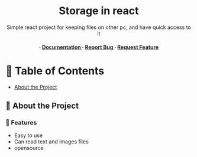 <div align='center'>

<h1>Storage in react</h1>
<p>Simple react project for keeping files on other pc, and have quick access to it</p>

<h4> <span> · </span> <a href="https://github.com/Wekexd/Simple-Storage/blob/master/README.md"> Documentation </a> <span> · </span> <a href="https://github.com/Wekexd/Simple-Storage/issues"> Report Bug </a> <span> · </span> <a href="https://github.com/Wekexd/Simple-Storage/issues"> Request Feature </a> </h4>


</div>

# :notebook_with_decorative_cover: Table of Contents

- [About the Project](#star2-about-the-project)


## :star2: About the Project

### :dart: Features
- Easy to use
- Can read text and images files
- opensource